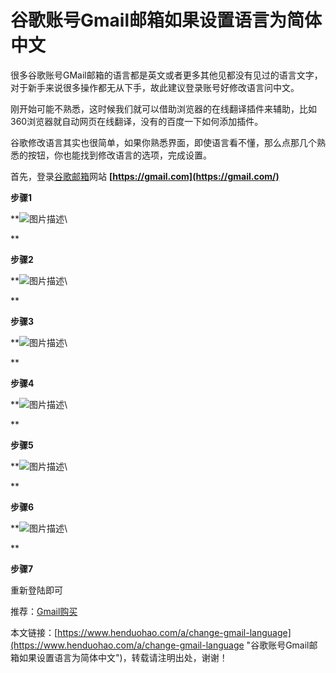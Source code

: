# 谷歌账号Gmail邮箱如果设置语言为简体中文
很多谷歌账号GMail邮箱的语言都是英文或者更多其他见都没有见过的语言文字，对于新手来说很多操作都无从下手，故此建议登录账号好修改语言问中文。

刚开始可能不熟悉，这时候我们就可以借助浏览器的在线翻译插件来辅助，比如360浏览器就自动网页在线翻译，没有的百度一下如何添加插件。

谷歌修改语言其实也很简单，如果你熟悉界面，即使语言看不懂，那么点那几个熟悉的按钮，你也能找到修改语言的选项，完成设置。

首先，登录[谷歌邮箱](https://www.henduohao.com/tag/google-mail "谷歌邮箱是Google的免费网络邮件服务，也是世界上用户量最多的邮箱。")网站 **[https://gmail.com](https://gmail.com/)**

**步骤1**

**![图片描述](https://p3-juejin.byteimg.com/tos-cn-i-k3u1fbpfcp/01cdfab03dd549b4b9ade9a05b38a36b~tplv-k3u1fbpfcp-zoom-1.image)\
**

**步骤2**

**![图片描述](https://p3-juejin.byteimg.com/tos-cn-i-k3u1fbpfcp/48ddb96a8eae419dacc611b32809ba82~tplv-k3u1fbpfcp-zoom-1.image)\
**

**步骤3**

**![图片描述](https://p3-juejin.byteimg.com/tos-cn-i-k3u1fbpfcp/d2ff50e1196147ea94eff79ced0b4d33~tplv-k3u1fbpfcp-zoom-1.image)\
**

**步骤4**

**![图片描述](https://p3-juejin.byteimg.com/tos-cn-i-k3u1fbpfcp/aca6e7ddbd7d467599ee7873d105e5e2~tplv-k3u1fbpfcp-zoom-1.image)\
**

**步骤5**

**![图片描述](https://p3-juejin.byteimg.com/tos-cn-i-k3u1fbpfcp/f691aa31cdca40ed9c6e9703687fcd43~tplv-k3u1fbpfcp-zoom-1.image)\
**

**步骤6**

**![图片描述](https://p3-juejin.byteimg.com/tos-cn-i-k3u1fbpfcp/84cecb441bc44646bd68772e093423f4~tplv-k3u1fbpfcp-zoom-1.image)\
**

**步骤7**

重新登陆即可

推荐：[Gmail购买](https://www.henduohao.com/tag/buy-gmail "Gmail邮箱购买 谷歌邮箱购买 Gmail购买 Google账号购买")

本文链接：[https://www.henduohao.com/a/change-gmail-language](https://www.henduohao.com/a/change-gmail-language "谷歌账号Gmail邮箱如果设置语言为简体中文")，转载请注明出处，谢谢！